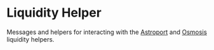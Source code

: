 # Liquidity Helper

Messages and helpers for interacting with the [Astroport](https://github.com/apollodao/liquidity-helpers/tree/master/contracts/astroport-liquidity-helper) and [Osmosis](https://github.com/apollodao/liquidity-helpers/tree/master/contracts/osmosis-liquidity-helper) liquidity helpers.
